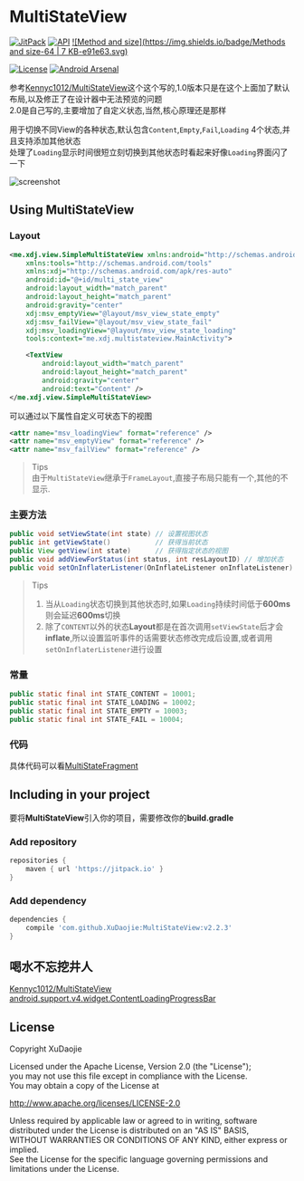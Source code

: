 MultiStateView
==============
[![JitPack](https://jitpack.io/v/XuDaojie/MultiStateView.svg)](https://jitpack.io/#XuDaojie/MultiStateView) 
[![API](https://img.shields.io/badge/API-8%2B-orange.svg?style=flat)](https://android-arsenal.com/api?level=8) 
[![Method and size](https://img.shields.io/badge/Methods and size-64 | 7 KB-e91e63.svg)](http://www.methodscount.com/?lib=com.github.XuDaojie%3AMultiStateView%3Av2.2.2)

[![License](https://img.shields.io/badge/license-Apache%202.0-blue.svg)](LICENSE)
[![Android Arsenal](https://img.shields.io/badge/Android%20Arsenal-MultiStateView-green.svg?style=true)](https://android-arsenal.com/details/1/4386)

参考[Kennyc1012/MultiStateView](https://github.com/Kennyc1012/MultiStateView)这个这个写的,1.0版本只是在这个上面加了默认布局,以及修正了在设计器中无法预览的问题<br>
2.0是自己写的,主要增加了自定义状态,当然,核心原理还是那样

用于切换不同View的各种状态,默认包含`Content`,`Empty`,`Fail`,`Loading` 4个状态,并且支持添加其他状态<br>
处理了`Loading`显示时间很短立刻切换到其他状态时看起来好像`Loading`界面闪了一下

![screenshot](https://github.com/XuDaojie/MultiStateView/blob/develop/art/MultiStateView.gif)

## Using MultiStateView
### Layout
``` xml
<me.xdj.view.SimpleMultiStateView xmlns:android="http://schemas.android.com/apk/res/android"
    xmlns:tools="http://schemas.android.com/tools"
    xmlns:xdj="http://schemas.android.com/apk/res-auto"
    android:id="@+id/multi_state_view"
    android:layout_width="match_parent"
    android:layout_height="match_parent"
    android:gravity="center"
    xdj:msv_emptyView="@layout/msv_view_state_empty"
    xdj:msv_failView="@layout/msv_view_state_fail"
    xdj:msv_loadingView="@layout/msv_view_state_loading"
    tools:context="me.xdj.multistateview.MainActivity">

    <TextView
        android:layout_width="match_parent"
        android:layout_height="match_parent"
        android:gravity="center"
        android:text="Content" />
</me.xdj.view.SimpleMultiStateView>
```

可以通过以下属性自定义可状态下的视图
``` xml
<attr name="msv_loadingView" format="reference" />
<attr name="msv_emptyView" format="reference" />
<attr name="msv_failView" format="reference" />
```
> Tips<br>
> 由于`MultiStateView`继承于`FrameLayout`,直接子布局只能有一个,其他的不显示.

### 主要方法
``` java 
public void setViewState(int state) // 设置视图状态 
public int getViewState()           // 获得当前状态
public View getView(int state)      // 获得指定状态的视图
public void addViewForStatus(int status, int resLayoutID) // 增加状态
public void setOnInflaterListener(OnInflateListener onInflateListener) // 各状态Layout inflate时触发(除了CONTENT)
```

> Tips<br>
> 1. 当从`Loading`状态切换到其他状态时,如果`Loading`持续时间低于**600ms**则会延迟**600ms**切换<br>
> 2. 除了`CONTENT`以外的状态**Layout**都是在首次调用`setViewState`后才会**inflate**,所以设置监听事件的话需要状态修改完成后设置,或者调用`setOnInflaterListener`进行设置

### 常量
``` java
public static final int STATE_CONTENT = 10001;
public static final int STATE_LOADING = 10002;
public static final int STATE_EMPTY = 10003;
public static final int STATE_FAIL = 10004;
```

### 代码
具体代码可以看[MultiStateFragment](https://github.com/XuDaojie/MultiStateView/blob/develop/app/src/main/java/me/xdj/multistateview/MultiStateFragment.java)

## Including in your project
要将**MultiStateView**引入你的项目，需要修改你的**build.gradle**

### Add repository 
``` groovy
repositories {
    maven { url 'https://jitpack.io' }
}
```
### Add dependency
``` groovy
dependencies {
    compile 'com.github.XuDaojie:MultiStateView:v2.2.3'
}
```

## 喝水不忘挖井人
[Kennyc1012/MultiStateView](https://github.com/Kennyc1012/MultiStateView)<br>
[android.support.v4.widget.ContentLoadingProgressBar](https://android.googlesource.com/platform/frameworks/support/+/refs/heads/master/v4/java/android/support/v4/widget/ContentLoadingProgressBar.java)

## License
Copyright XuDaojie

Licensed under the Apache License, Version 2.0 (the "License");<br>
you may not use this file except in compliance with the License.<br>
You may obtain a copy of the License at<br>

   http://www.apache.org/licenses/LICENSE-2.0

Unless required by applicable law or agreed to in writing, software<br>
distributed under the License is distributed on an "AS IS" BASIS,<br>
WITHOUT WARRANTIES OR CONDITIONS OF ANY KIND, either express or implied.<br>
See the License for the specific language governing permissions and<br>
limitations under the License.<br>